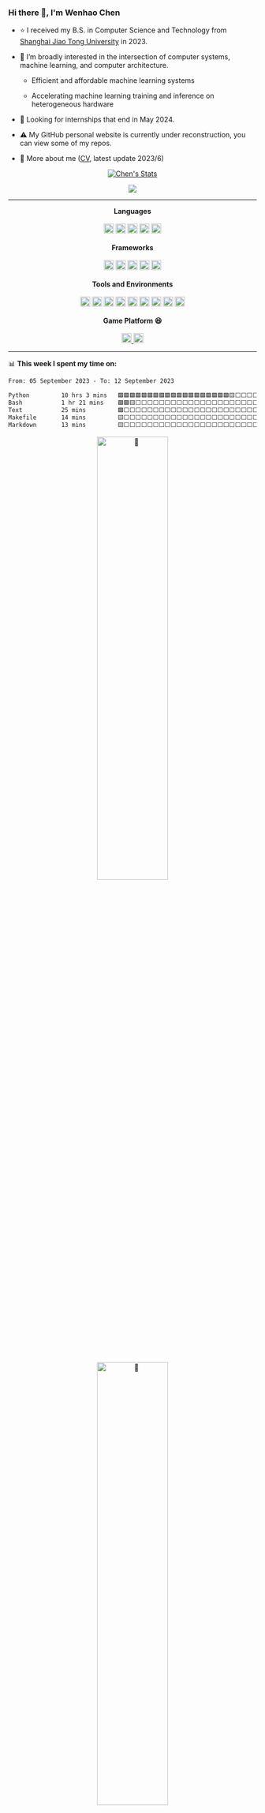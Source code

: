 ### Hi there 👋, I'm Wenhao Chen

- :star: I received my B.S. in Computer Science and Technology from [Shanghai Jiao Tong University](https://en.sjtu.edu.cn/) in 2023.

- :thinking: I’m broadly interested in the intersection of computer systems, machine learning, and computer architecture.

  - Efficient and affordable machine learning systems

  - Accelerating machine learning training and inference on heterogeneous hardware

- :seedling: Looking for internships that end in May 2024.

- :warning: My GitHub personal website is currently under reconstruction, you can view some of my repos.

- 💬 More about me ([CV](https://github.com/CWHer/cwher/blob/main/CV.pdf), latest update 2023/6)

<!--
**CWHer/cwher** is a ✨ _special_ ✨ repository because its `README.md` (this file) appears on your GitHub profile.

Here are some ideas to get you started:

- 🔭 I’m currently working on ...
- 🌱 I’m currently learning ...
- 👯 I’m looking to collaborate on ...
- 🤔 I’m looking for help with ...
- 💬 Ask me about ...
- 📫 How to reach me: ...
- 😄 Pronouns: ...
- ⚡ Fun fact: ...
-->

<div align="center">
    <p>
        <a href="https://github.com/CWHer" class="rich-diff-level-one">
            <img src="https://github-readme-stats.vercel.app/api?username=cwher&count_private=true&show_icons=true&theme=tokyonight"
                alt="Chen's Stats">
        </a>
    </p>
</div>

<div align="center">
    <a href="https://github.com/CWHer">
        <img src="https://gist.githubusercontent.com/CWHer/94a699517170510e22bbcf84270c61f9/raw/basic.svg">
    </a>
</div>

---

<div align="center">
    <strong>Languages</strong><br><br>
    <code><img height="20" src="https://img.shields.io/badge/C%2B%2B-00599C?style=for-the-badge&logo=c%2B%2B&logoColor=white" alt="C++" title="C++"></code>
    <code><img height="20" src="https://img.shields.io/badge/Python-FFD43B?style=for-the-badge&logo=python&logoColor=blue" alt="Python" title="Python"></code>
    <code><img height="20" src="https://img.shields.io/badge/Markdown-000000?style=for-the-badge&logo=markdown&logoColor=white" alt="Markdown" title="Markdown"></code>
    <code><img height="20" src="https://img.shields.io/badge/LaTeX-47A141?style=for-the-badge&logo=LaTeX&logoColor=white" alt="LaTex" title="LaTex"></code>
    <code><img height="20" src="https://img.shields.io/badge/C%23-239120?style=for-the-badge&logo=c-sharp&logoColor=white" alt="C#" title="C#"></code>
    <br><br><strong>Frameworks</strong><br><br>
    <code><img height="20" src="https://img.shields.io/badge/PyTorch-EE4C2C?style=for-the-badge&logo=PyTorch&logoColor=white" alt="Pytorch" title="Pytorch"></code>
    <code><img height="20" src="https://img.shields.io/badge/Numpy-777BB4?style=for-the-badge&logo=numpy&logoColor=white" alt="Numpy" title="Numpy"></code>
    <code><img height="20" src="https://img.shields.io/badge/Qt-41CD52?style=for-the-badge&logo=qt&logoColor=white" alt="Qt" title="Qt"></code>
    <code><img height="20" src="https://img.shields.io/badge/Unity-100000?style=for-the-badge&logo=unity&logoColor=white" alt="Unity" title="Unity"></code>
    <code><img height="20" src="https://img.shields.io/badge/matlab-fa5103?style=for-the-badge&logo=MATLAB&logoColor=white" alt="Matlab" title="Matlab"></code>
    <br><br><strong>Tools and Environments</strong><br><br>
    <code><img height="20" src="https://img.shields.io/badge/GIT-E44C30?style=for-the-badge&logo=git&logoColor=white" alt="Git" title="Git"></code>
    <code><img height="20" src="https://img.shields.io/badge/Visual_Studio_Code-0078D4?style=for-the-badge&logo=visual%20studio%20code&logoColor=white" alt="VSCode" title="VSCode"></code>
    <code><img height="20" src="https://img.shields.io/badge/conda-342B029.svg?&style=for-the-badge&logo=anaconda&logoColor=white" alt="conda" title="conda"></code>
    <code><img height="20" src="https://img.shields.io/badge/Docker-2CA5E0?style=for-the-badge&logo=docker&logoColor=white" alt="docker" title="docker"></code>
    <code><img height="20" src="https://img.shields.io/badge/tmux-1BB91F?style=for-the-badge&logo=tmux&logoColor=white" alt="tmux" title="tmux"></code>
    <code><img height="20" src="https://img.shields.io/badge/CMake-064F8C?style=for-the-badge&logo=cmake&logoColor=white" alt="cmake" title="cmake"></code>
    <code><img height="20" src="https://img.shields.io/badge/Ubuntu-E95420?style=for-the-badge&logo=ubuntu&logoColor=white" alt="ubuntu" title="ubuntu"></code>
    <code><img height="20" src="https://img.shields.io/badge/Linux-FCC624?style=for-the-badge&logo=linux&logoColor=black" alt="Linux" title="Linux"></code>
    <code><img height="20" src="https://img.shields.io/badge/Windows-0078D6?style=for-the-badge&logo=windows&logoColor=white" alt="Win" title="Win"></code>
    <br><br><strong>Game Platform 😆</strong><br><br>
    <a href="https://steamcommunity.com/id/cwher/">
        <code><img height="20" src="https://img.shields.io/badge/Steam-000000?style=for-the-badge&logo=steam&logoColor=white" alt="Steam" title="Steam"></code>
    </a>
    <code><img height="20" src="https://img.shields.io/badge/Epic%20Games-313131?style=for-the-badge&logo=Epic%20Games&logoColor=white" alt="Epic" title="Epic"></code>
</div>

---

:bar_chart: **This week I spent my time on:**

<!--START_SECTION:waka-->

```txt
From: 05 September 2023 - To: 12 September 2023

Python         10 hrs 3 mins   🟩🟩🟩🟩🟩🟩🟩🟩🟩🟩🟩🟩🟩🟩🟩🟩🟩🟩🟩🟨⬜⬜⬜⬜⬜   78.92 %
Bash           1 hr 21 mins    🟩🟩🟨⬜⬜⬜⬜⬜⬜⬜⬜⬜⬜⬜⬜⬜⬜⬜⬜⬜⬜⬜⬜⬜⬜   10.60 %
Text           25 mins         🟩⬜⬜⬜⬜⬜⬜⬜⬜⬜⬜⬜⬜⬜⬜⬜⬜⬜⬜⬜⬜⬜⬜⬜⬜   03.31 %
Makefile       14 mins         🟨⬜⬜⬜⬜⬜⬜⬜⬜⬜⬜⬜⬜⬜⬜⬜⬜⬜⬜⬜⬜⬜⬜⬜⬜   01.92 %
Markdown       13 mins         🟨⬜⬜⬜⬜⬜⬜⬜⬜⬜⬜⬜⬜⬜⬜⬜⬜⬜⬜⬜⬜⬜⬜⬜⬜   01.76 %
```

<!--END_SECTION:waka-->

<div align="center">
    <img style="float: center; width: 48%; min-width: 300px; margin: 2px;" alt="🦑"
        src="https://gist.github.com/CWHer/94a699517170510e22bbcf84270c61f9/raw/general.svg">
    <img style="float: center; width: 48%; min-width: 300px; margin: 2px;" alt="🦑"
        src="https://gist.github.com/CWHer/94a699517170510e22bbcf84270c61f9/raw/misc.svg">
</div>

